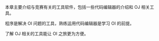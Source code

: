 本章主要介绍与竞赛有关的工具软件，包括一些代码编辑器的介绍和 OJ 相关工具。

程序是解决 OI 问题的工具，熟练运用代码编辑器是学习 OI 的前提。

了解 OJ 相关的工具能让 OI 之旅更为方便。

